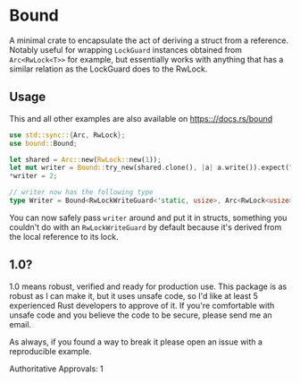 # Bound

A minimal crate to encapsulate the act of deriving a struct from a reference. Notably useful
for wrapping `LockGuard` instances obtained from `Arc<RwLock<T>>` for example, but essentially
works with anything that has a similar relation as the LockGuard does to the RwLock.

## Usage

This and all other examples are also available on [https:://docs.rs/bound][docs]

```rs
use std::sync::{Arc, RwLock};
use bound::Bound;

let shared = Arc::new(RwLock::new(1));
let mut writer = Bound::try_new(shared.clone(), |a| a.write()).expect("Failed to lock");
*writer = 2;

// writer now has the following type
type Writer = Bound<RwLockWriteGuard<'static, usize>, Arc<RwLock<usize>>>
```

You can now safely pass `writer` around and put it in structs, something you couldn't do with an
`RwLockWriteGuard` by default because it's derived from the local reference to its lock.

## 1.0?

1.0 means robust, verified and ready for production use. This package is as robust as I can make 
it, but it uses unsafe code, so I'd like at least 5 experienced Rust developers to approve of it.
If you're comfortable with unsafe code and you believe the code to be secure, please send me an
email.

As always, if you found a way to break it please open an issue with a reproducible example.

Authoritative Approvals: 1

[docs]: https://docs.rs/bound/0.2.1/bound/struct.Bound.html